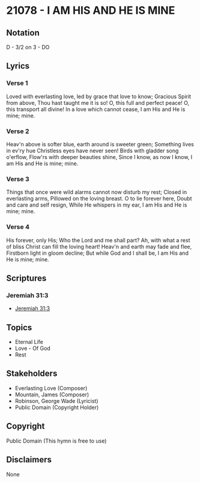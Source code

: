 # 21078 - I AM HIS AND HE IS MINE

## Notation

D - 3/2 on 3 - DO

## Lyrics

### Verse 1

Loved with everlasting love, led by grace that love to know; Gracious Spirit from above, Thou hast taught me it is so! O, this full and perfect peace! O, this transport all divine! In a love which cannot cease, I am His and He is mine; mine.

### Verse 2

Heav'n above is softer blue, earth around is sweeter green; Something lives in ev'ry hue Christless eyes have never seen! Birds with gladder song o'erflow, Flow'rs with deeper beauties shine, Since I know, as now I know, I am His and He is mine; mine.

### Verse 3

Things that once were wild alarms cannot now disturb my rest; Closed in everlasting arms, Pillowed on the loving breast. O to lie forever here, Doubt and care and self resign, While He whispers in  my ear, I am His and He is mine; mine.

### Verse 4

His forever, only His; Who the Lord and me shall part? Ah, with what a rest of bliss Christ can fill the loving heart! Heav'n and earth may fade and flee, Firstborn light in gloom decline; But while God and I shall be, I am His and He is mine; mine.


## Scriptures

### Jeremiah 31:3

- [Jeremiah 31:3](https://www.biblegateway.com/passage/?search=Jeremiah%2031%3A3)


## Topics

- Eternal Life
- Love - Of God
- Rest

## Stakeholders

- Everlasting Love (Composer)
- Mountain, James (Composer)
- Robinson, George Wade (Lyricist)
- Public Domain (Copyright Holder)

## Copyright

Public Domain
(This hymn is free to use)

## Disclaimers

None

